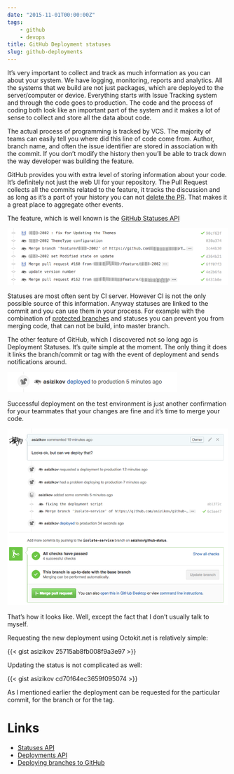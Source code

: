 ```yaml
---
date: "2015-11-01T00:00:00Z"
tags: 
    - github 
    - devops
title: GitHub Deployment statuses
slug: github-deployments
---
```



It’s very important to collect and track as much information as you can about your system. We have logging, monitoring, reports and analytics. All the systems that we build are not just packages, which are deployed to the server/computer or device. Everything starts with Issue Tracking system and through the code goes to production. The code and the process of coding both look like an important part of the system and it makes a lot of sense to collect and store all the data about code. 

The actual process of programming is tracked by VCS. The majority of teams can easily tell you where did this line of code come from. Author, branch name, and often the issue identifier are stored in association with the commit. If you don’t modify the history then you’ll be able to track down the way developer was building the feature. 

GitHub provides you with extra level of storing information about your code. It’s definitely not just the web UI for your repository. The Pull Request collects all the commits related to the feature, it tracks the discussion and as long as it’s a part of your history you can not [delete the PR](https://stackoverflow.com/questions/18318097/delete-a-closed-pull-request-from-github). That makes it a great place to aggregate other events.

The feature, which is well known is the [GitHub Statuses API](https://stackoverflow.com/questions/18318097/delete-a-closed-pull-request-from-github)

![Statuses in action](/images/github-deployments/statuses.png)

Statuses are most often sent by CI server. However CI is not the only possible source of this information. Anyway statuses are linked to the commit and you can use them in your process. For example with the combination of [protected branches](https://help.github.com/articles/about-protected-branches/) and statuses you can prevent you from merging code, that can not be build, into master branch.

The other feature of GitHub, which I discovered not so long ago is Deployment Statuses. It’s quite simple at the moment. The only thing it does it links the branch/commit or tag with the event of deployment and sends notifications around.

![Deployment created](/images/github-deployments/deployment.png)

Successful deployment on the test environment is just another confirmation for your teammates that your changes are fine and it’s time to merge your code.

![Deployments in action](/images/github-deployments/deployments.png)

That’s how it looks like. Well, except the fact that I don’t usually talk to myself.

Requesting the new deployment using Octokit.net is relatively simple:


{{< gist asizikov 25715ab8fb008f9a3e97 >}}

Updating the status is not complicated as well:

{{< gist asizikov cd70f64ec3659f095074 >}}

As I mentioned earlier the deployment can be requested for the particular commit, for the branch or for the tag. 

# Links

* [Statuses API](https://developer.github.com/v3/repos/statuses/)
* [Deployments API](https://developer.github.com/v3/repos/deployments/)
* [Deploying branches to GitHub](http://githubengineering.com/deploying-branches-to-github-com/)


